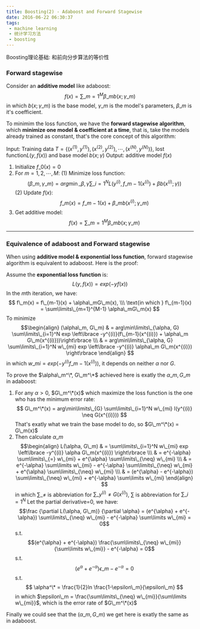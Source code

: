 ```yaml
---
title: Boosting(2) - Adaboost and Forward Stagewise
date: 2016-06-22 06:30:37
tags:
 - machine learning
 - 统计学习方法
 - boosting
---
```


Boosting理论基础: 和前向分步算法的等价性

<!--more-->

### Forward stagewise
Consider an **additive model** like adaboost:
$$
f(x) = \sum\limits\_{m=1}^M \beta\_m b(x; \gamma\_m)
$$
in which $b(x; \gamma\_m)$ is the base model, $\gamma\_m$ is the model's parameters, $\beta\_m$ is it's coefficient.

To minimim the loss function, we have the **forward stagewise algorithm**, which **minimize one model & coefficient at a time**, that is, take the models already trained as constant, that's the core concept of this algorithm:

Input: Training data $T = \lbrace (x^{(1)}, y^{(1)}), (x^{(2)}, y^{(2)}), \cdots,  (x^{(N)}, y^{(N)}) \rbrace$, lost function$L(y, f(x))$ and base model $b(x; \gamma)$
Output: additive model $f(x)$
1. Initialize $f\_0(x) = 0$
2. For $m = 1,2,\cdots,M$:
    (1) Minimize loss function:
    $$  (\beta\_m, \gamma\_m) = arg\min\limits\_{\beta, \gamma} \sum\limits\_{i=1}^N L(y^{(i)}, f\_{m-1}(x^{(i)}) + \beta b(x^{(i)};\gamma)) $$
    (2) Update $f(x)$:
    $$ f\_m(x) = f\_{m-1}(x) + \beta\_m b(x^{(i)};\gamma\_m)$$
3. Get additive model:
    $$ f(x) = \sum\limits\_{m=1}^M \beta\_m b(x; \gamma\_m) $$

---
### Equivalence of adaboost and Forward stagewise
When using **additive model & exponential loss function**, forward stagewise algorithm is equivalent to adaboost. Here is the proof:

Assume the **exponential loss function** is:
$$ L(y, f(x)) = exp(-yf(x)) $$
In the $m$th iteration, we have:
$$
f\_m(x) = f\_{m-1}(x) + \alpha\_mG\_m(x), \\\
\text{in which } f\_{m-1}(x) = \sum\limits\_{m=1}^{M-1} \alpha\_mG\_m(x)
$$
To minimize
$$\begin{align}
(\alpha\_m, G\_m) & = arg\min\limits\_{\alpha, G} \sum\limits\_{i=1}^N exp \left\lbrace -y^{(i)}(f\_{m-1}(x^{(i)}) + \alpha\_m G\_m(x^{(i)}))\right\rbrace \\\
& = arg\min\limits\_{\alpha, G} \sum\limits\_{i=1}^N w\_{mi} exp \left\lbrace -y^{(i)} \alpha\_m G\_m(x^{(i)}) \right\rbrace
\end{align}
$$
in which $w\_{mi} = exp(-y^{(i)} f\_{m-1}(x^{(i)}))$, it depends on neither $\alpha$ nor $G$.

To prove the $\alpha\_m^\*, G\_m^\*$ achieved here is exatly the $\alpha\_m, G\_m$ in adaboost:

1. For any $\alpha > 0$, $G\_m^\*(x)$ which maximize the loss function is the one who has the minimum error rate:
$$
G\_m^\*(x) =  arg\min\limits\_{G} \sum\limits\_{i=1}^N w\_{mi} I(y^{(i)} \neq G(x^{(i)}))
$$
That's exatly what we train the base model to do, so $G\_m^\*(x) = G\_m(x)$
2. Then calculate $\alpha\_m$
 $$\begin{align} 
 L(\alpha, G\_m) & =  \sum\limits\_{i=1}^N w\_{mi} exp \left\lbrace -y^{(i)} \alpha G\_m(x^{(i)}) \right\rbrace \\\
 & = e^{-\alpha} \sum\limits\_{=} w\_{mi}  + e^{\alpha} \sum\limits\_{\neq} w\_{mi} \\\
 & = e^{-\alpha} \sum\limits w\_{mi} - e^{-\alpha} \sum\limits\_{\neq} w\_{mi} + e^{\alpha} \sum\limits\_{\neq} w\_{mi} \\\
 & = (e^{\alpha} - e^{-\alpha}) \sum\limits\_{\neq} w\_{mi} + e^{-\alpha} \sum\limits w\_{mi}
 \end{align} $$
 in which $\sum\limits\_{\neq}$ is abbreviation for $\sum\limits\_{y^{(i)} \neq G(x^{(i)})}$, $\sum$ is abbreviation for $\sum\limits\_{i=1}^N$
Let the partial derivative=0, we have:
$$\frac {\partial L(\alpha, G\_m)} {\partial \alpha} = (e^{\alpha} + e^{-\alpha}) \sum\limits\_{\neq} w\_{mi} - e^{-\alpha} \sum\limits w\_{mi} = 0$$
s.t. $$(e^{\alpha} + e^{-\alpha}) \frac{\sum\limits\_{\neq} w\_{mi}}{\sum\limits w\_{mi}} - e^{-\alpha}  = 0$$
s.t. $$(e^{\alpha} + e^{-\alpha}) \epsilon\_m - e^{-\alpha}  = 0$$
s.t. $$ \alpha^\* = \frac{1}{2}ln \frac{1-\epsilon\_m}{\epsilon\_m} $$
in which $\epsilon\_m = \frac{\sum\limits\_{\neq} w\_{mi}}{\sum\limits w\_{mi}}$, which is the error rate of $G\_m^\*(x)$

Finally we could see that the $(\alpha\_m, G\_m)$ we get here is exatly the same as in adaboost.